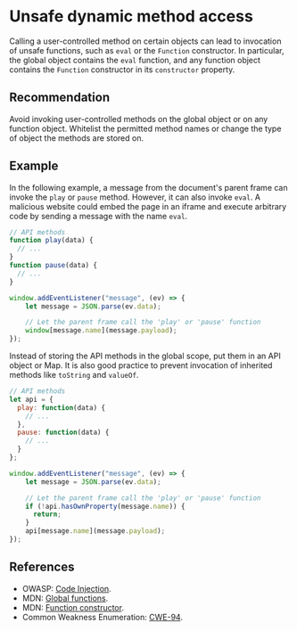 # Unsafe dynamic method access
Calling a user-controlled method on certain objects can lead to invocation of unsafe functions, such as `eval` or the `Function` constructor. In particular, the global object contains the `eval` function, and any function object contains the `Function` constructor in its `constructor` property.


## Recommendation
Avoid invoking user-controlled methods on the global object or on any function object. Whitelist the permitted method names or change the type of object the methods are stored on.


## Example
In the following example, a message from the document's parent frame can invoke the `play` or `pause` method. However, it can also invoke `eval`. A malicious website could embed the page in an iframe and execute arbitrary code by sending a message with the name `eval`.


```javascript
// API methods
function play(data) {
  // ...
}
function pause(data) {
  // ...
}

window.addEventListener("message", (ev) => {
    let message = JSON.parse(ev.data);

    // Let the parent frame call the 'play' or 'pause' function 
    window[message.name](message.payload);
});

```
Instead of storing the API methods in the global scope, put them in an API object or Map. It is also good practice to prevent invocation of inherited methods like `toString` and `valueOf`.


```javascript
// API methods
let api = {
  play: function(data) {
    // ...
  },
  pause: function(data) {
    // ...
  }
};

window.addEventListener("message", (ev) => {
    let message = JSON.parse(ev.data);

    // Let the parent frame call the 'play' or 'pause' function
    if (!api.hasOwnProperty(message.name)) {
      return;
    }
    api[message.name](message.payload);
});

```

## References
* OWASP: [Code Injection](https://www.owasp.org/index.php/Code_Injection).
* MDN: [Global functions](https://developer.mozilla.org/en-US/docs/Web/JavaScript/Reference/Global_Objects#Function_properties).
* MDN: [Function constructor](https://developer.mozilla.org/en-US/docs/Web/JavaScript/Reference/Global_Objects/Function).
* Common Weakness Enumeration: [CWE-94](https://cwe.mitre.org/data/definitions/94.html).
